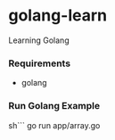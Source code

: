 # golang-learn
Learning Golang

### Requirements
- golang

### Run Golang Example
sh```
go run app/array.go
```